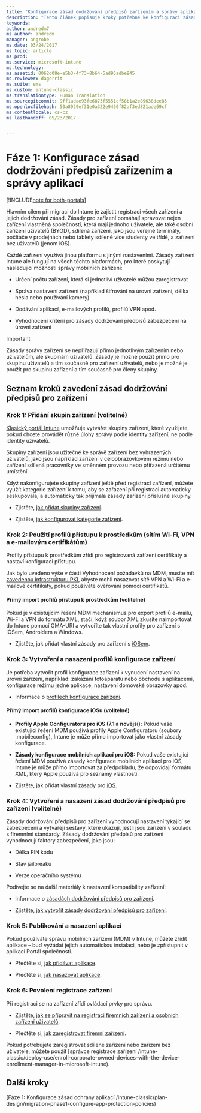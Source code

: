 ```yaml
---
title: "Konfigurace zásad dodržování předpisů zařízením a správy aplikací během migrace Intune | Dokumentace Microsoft"
description: "Tento článek popisuje kroky potřebné ke konfiguraci zásad dodržování předpisů zařízením a správy aplikací během migrace Intune."
keywords: 
author: andredm7
ms.author: andredm
manager: angrobe
ms.date: 03/24/2017
ms.topic: article
ms.prod: 
ms.service: microsoft-intune
ms.technology: 
ms.assetid: 0062d08e-e5b3-4f73-8b64-5ad95adbe945
ms.reviewer: dagerrit
ms.suite: ems
ms.custom: intune-classic
ms.translationtype: Human Translation
ms.sourcegitcommit: 9ff1adae93fe6873f5551cf58b1a2e89638dee85
ms.openlocfilehash: 50a8929ef31e0a322e9460f82af3ed821ade69cf
ms.contentlocale: cs-cz
ms.lasthandoff: 05/23/2017


---
```


# <a name="phase-1-configure-device-compliance-and-app-management-policies"></a>Fáze 1: Konfigurace zásad dodržování předpisů zařízením a správy aplikací

[!INCLUDE[note for both-portals](../includes/note-for-both-portals.md)]

Hlavním cílem při migraci do Intune je zajistit registraci všech zařízení a jejich dodržování zásad. Zásady pro zařízení pomáhají spravovat nejen zařízení vlastněná společností, která mají jednoho uživatele, ale také osobní zařízení uživatelů (BYOD), sdílená zařízení, jako jsou veřejné terminály, počítače v prodejnách nebo tablety sdílené více studenty ve třídě, a zařízení bez uživatelů (jenom iOS).

Každé zařízení využívá jinou platformu s jinými nastaveními. Zásady zařízení Intune ale fungují na všech těchto platformách, pro které poskytují následující možnosti správy mobilních zařízení:

-   Určení počtu zařízení, která si jednotliví uživatelé můžou zaregistrovat

-   Správa nastavení zařízení (například šifrování na úrovni zařízení, délka hesla nebo používání kamery)

-   Dodávání aplikací, e-mailových profilů, profilů VPN apod.

-   Vyhodnocení kritérií pro zásady dodržování předpisů zabezpečení na úrovni zařízení

> [!IMPORTANT]
> Zásady správy zařízení se nepřiřazují přímo jednotlivým zařízením nebo uživatelům, ale skupinám uživatelů. Zásady je možné použít přímo pro skupinu uživatelů a tím současně pro zařízení uživatelů, nebo je možné je použít pro skupinu zařízení a tím současně pro členy skupiny.

## <a name="task-list-for-device-compliance-policies"></a>Seznam kroků zavedení zásad dodržování předpisů pro zařízení

### <a name="task-1-add-device-groups-optional"></a>Krok 1: Přidání skupin zařízení (volitelné)

[Klasický portál Intune](https://manage.microsoft.com/) umožňuje vytvářet skupiny zařízení, které využijete, pokud chcete provádět různé úlohy správy podle identity zařízení, ne podle identity uživatelů.

Skupiny zařízení jsou užitečné ke správě zařízení bez vyhrazených uživatelů, jako jsou například zařízení v celoobrazovkovém režimu nebo zařízení sdílená pracovníky ve směnném provozu nebo přiřazená určitému umístění.

Když nakonfigurujete skupiny zařízení ještě před registrací zařízení, můžete využít kategorie zařízení k tomu, aby se zařazení při registraci automaticky seskupovala, a automaticky tak přijímala zásady zařízení příslušné skupiny.

-   Zjistěte, [jak přidat skupiny zařízení](/intune-classic/get-started/start-with-a-paid-subscription-to-microsoft-intune-step-5).

-   Zjistěte, [jak konfigurovat kategorie zařízení](/intune-classic/deploy-use/categorize-devices-with-device-group-mapping-in-microsoft-intune).

### <a name="task-2-use-resource-access-profiles-wi-fi-vpn-and-email-certificates"></a>Krok 2: Použití profilů přístupu k prostředkům (sítím Wi-Fi, VPN a e-mailovým certifikátům)

Profily přístupu k prostředkům zřídí pro registrovaná zařízení certifikáty a nastaví konfiguraci přístupu.

Jak bylo uvedeno výše v části Vyhodnocení požadavků na MDM, musíte mít [zavedenou infrastrukturu PKI](/intune-classic/deploy-use/secure-resource-access-with-certificate-profiles), abyste mohli nasazovat sítě VPN a Wi-Fi a e-mailové certifikáty, pokud používáte ověřování pomocí certifikátů.

#### <a name="direct-import-of-resource-access-profiles-optional"></a>Přímý import profilů přístupu k prostředkům (volitelné)

Pokud je v existujícím řešení MDM mechanismus pro export profilů e-mailu, Wi-Fi a VPN do formátu XML, stačí, když soubor XML zkusíte naimportovat do Intune pomocí OMA-URI a vytvoříte tak vlastní profily pro zařízení s iOSem, Androidem a Windows.

-   Zjistěte, jak přidat vlastní zásady pro zařízení s [iOSem](/intune-classic/deploy-use/windows-10-policy-settings-in-microsoft-intune).

### <a name="task-3-create-and-deploy-device-configuration-profiles"></a>Krok 3: Vytvoření a nasazení profilů konfigurace zařízení

Je potřeba vytvořit profil konfigurace zařízení k vynucení nastavení na úrovni zařízení, například: zakázání fotoaparátu nebo obchodu s aplikacemi, konfigurace režimu jedné aplikace, nastavení domovské obrazovky apod.

- Informace o [profilech konfigurace zařízení](https://docs.microsoft.com/intune/device-profile-create).

####  <a name="direct-import-of-ios-configuration-profiles-optional"></a>Přímý import profilů konfigurace iOSu (volitelné)

-   **Profily Apple Configuratoru pro iOS (7.1 a novější):** Pokud vaše existující řešení MDM používá profily Apple Configuratoru (soubory .mobileconfig), Intune je může přímo importovat jako vlastní zásady konfigurace.

-   **Zásady konfigurace mobilních aplikací pro iOS:** Pokud vaše existující řešení MDM používá zásady konfigurace mobilních aplikací pro iOS, Intune je může přímo importovat za předpokladu, že odpovídají formátu XML, který Apple používá pro seznamy vlastností.

- Zjistěte, jak přidat vlastní zásady pro [iOS](/intune-classic/deploy-use/ios-policy-settings-in-microsoft-intune#custom-policy-settings).

### <a name="task-4-create-and-deploy-device-compliance-policies-optional"></a>Krok 4: Vytvoření a nasazení zásad dodržování předpisů pro zařízení (volitelné)

Zásady dodržování předpisů pro zařízení vyhodnocují nastavení týkající se zabezpečení a vytvářejí sestavy, které ukazují, jestli jsou zařízení v souladu s firemními standardy. Zásady dodržování předpisů pro zařízení vyhodnocují faktory zabezpečení, jako jsou:

-   Délka PIN kódu

-   Stav jailbreaku

-   Verze operačního systému

Podívejte se na další materiály k nastavení kompatibility zařízení:

-   Informace o [zásadách dodržování předpisů pro zařízení](/intune-classic/deploy-use/introduction-to-device-compliance-policies-in-microsoft-intune).

-   Zjistěte, [jak vytvořit zásady dodržování předpisů pro zařízení](/intune-classic/deploy-use/create-a-device-compliance-policy-in-microsoft-intune).

### <a name="task-5-publish-and-deploy-apps"></a>Krok 5: Publikování a nasazení aplikací

Pokud používáte správu mobilních zařízení (MDM) v Intune, můžete zřídit aplikace – buď vyžádat jejich automatickou instalaci, nebo je zpřístupnit v aplikaci Portál společnosti.

-   Přečtěte si, [jak přidávat aplikace](/intune-classic/deploy-use/add-apps).

-   Přečtěte si, [jak nasazovat aplikace](/intune-classic/deploy-use/deploy-apps).

### <a name="task-6-enable-device-enrollment"></a>Krok 6: Povolení registrace zařízení

Při registraci se na zařízení zřídí ovládací prvky pro správu.

-   Zjistěte, [jak se připravit na registraci firemních zařízení a osobních zařízení uživatelů](/intune-classic/deploy-use/enroll-devices-in-microsoft-intune).

-   Přečtěte si, [jak zaregistrovat firemní zařízení](/intune-classic/deploy-use/manage-corporate-owned-devices).

Pokud potřebujete zaregistrovat sdílené zařízení nebo zařízení bez uživatele, můžete použít [správce registrace zařízení /intune-classic/deploy-use/enroll-corporate-owned-devices-with-the-device-enrollment-manager-in-microsoft-intune).

## <a name="next-steps"></a>Další kroky 

[Fáze 1: Konfigurace zásad ochrany aplikací /intune-classic/plan-design/migration-phase1-configure-app-protection-policies)

